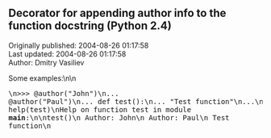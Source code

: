 ## Decorator for appending author info to the function docstring (Python 2.4)  
Originally published: 2004-08-26 01:17:58  
Last updated: 2004-08-26 01:17:58  
Author: Dmitry Vasiliev  
  
Some examples:\n\n<pre>\n>>> @author("John")\n... @author("Paul")\n... def test():\n...     "Test function"\n...\n>>> help(test)\nHelp on function test in module __main__:\n\ntest()\n    Author: John\n    Author: Paul\n    Test function\n</pre>